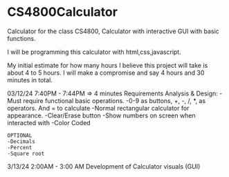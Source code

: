 # CS4800Calculator
Calculator for the class CS4800, Calculator with interactive GUI with basic functions.

I will be programming this calculator with html,css,javascript.

My initial estimate for how many hours I believe this project will take is about 4 to 5 hours. I will make a compromise and say 4 hours and 30 minutes in total.


03/12/24
7:40PM - 7:44PM  => 4 minutes
Requirements Analysis & Design:
    -Must require functional basic operations.
    -0-9 as buttons, +, -, /, *, as operators. And = to calculate
    -Normal rectangular calculator for appearance. 
    -Clear/Erase button 
    -Show numbers on screen when interacted with
    -Color Coded
    
    OPTIONAL
    -Decimals
    -Percent
    -Square root


3/13/24
2:00AM - 3:00 AM 
Development of Calculator visuals (GUI)
